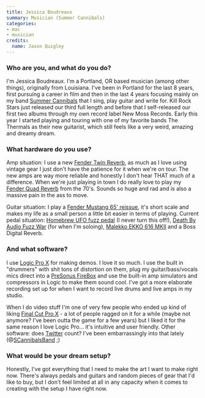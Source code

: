 ```yaml
---
title: Jessica Boudreaux
summary: Musician (Summer Cannibals)
categories:
- mac
- musician
credits:
  name: Jason Quigley
---
```


### Who are you, and what do you do?

I'm Jessica Boudreaux. I'm a Portland, OR based musician (among other things), originally from Louisiana. I've been in Portland for the last 8 years, first pursuing a career in film and then in the last 4 years focusing mainly on my band [Summer Cannibals](http://www.summercannibals.com/ "A band from Portland.") that I sing, play guitar and write for. Kill Rock Stars just released our third full length and before that I self-released our first two albums through my own record label New Moss Records. Early this year I started playing and touring with one of my favorite bands The Thermals as their new guitarist, which still feels like a very weird, amazing and dreamy dream.

### What hardware do you use?

Amp situation: I use a new [Fender Twin Reverb][twin-reverb], as much as I love using vintage gear I just don't have the patience for it when we're on tour. The new amps are way more reliable and honestly I don't hear THAT much of a difference. When we're just playing in town I do really love to play my [Fender Quad Reverb][quad-reverb] from the 70's. Sounds so huge and rad and is also a massive pain in the ass to move.

Guitar situation: I play a [Fender Mustang 65' reissue][mustang], it's short scale and makes my life as a small person a little bit easier in terms of playing. Current pedal situation: [Homebrew UFO fuzz pedal][ufo] (I never turn this off!), [Death By Audio Fuzz War][fuzz-war] (for when I'm soloing), [Malekko EKKO 616 MKII][ekko-616-mkii] and a Boss Digital Reverb.

### And what software?

I use [Logic Pro X][logic-pro] for making demos. I love it so much. I use the built in "drummers" with shit tons of distortion on them, plug my guitar/bass/vocals mics direct into a [PreSonus FireBox][firebox] and use the built-in amp simulators and compressors in Logic to make them sound cool. I've got a more elaborate recording set up for when I want to record live drums and live amps in my studio.

When I do video stuff I'm one of very few people who ended up kind of liking [Final Cut Pro X][final-cut-pro-x] - a lot of people ragged on it for a while (maybe not anymore? I've been outta the game for a few years) but I liked it for the same reason I love Logic Pro... it's intuitive and user friendly. Other software: does [Twitter][] count? I've been embarrassingly into that lately (@[SCannibalsBand](https://twitter.com/SCannibalsBand "The Summer Cannibals Twitter account.") ;) 

### What would be your dream setup?

Honestly, I've got everything that I need to make the art I want to make right now. There's always pedals and guitars and random pieces of gear that I'd like to buy, but I don't feel limited at all in any capacity when it comes to creating with the setup I have right now.

[ufo]: https://www.musicradar.com/reviews/guitars/homebrew-electronics-ufo-603192 "A fuzz pedal."
[twin-reverb]: https://en.wikipedia.org/wiki/Fender_Twin#Fender_Twin_Reverb "A guitar amp."
[fuzz-war]: http://www.deathbyaudio.com/fuzzwar.html "A fuzz pedal."
[firebox]: https://www.presonus.com/products/FireBox "A FireWire recording interface."
[mustang]: https://en.wikipedia.org/wiki/Fender_Mustang "An electric guitar."
[quad-reverb]: http://www.vintageguitarandbass.com/fender/amplifier/Quad_Reverb.php "A guitar amp."
[ekko-616-mkii]: https://malekkoheavyindustry.com/product/ekko-616-mkii/ "A delay pedal."
[twitter]: https://twitter.com/ "An online micro-blogging platform."
[final-cut-pro-x]: https://en.wikipedia.org/wiki/Final_Cut_Pro_X "A nonlinear video editor."
[logic-pro]: https://www.apple.com/logic-pro/ "A professional audio application for the Mac."
